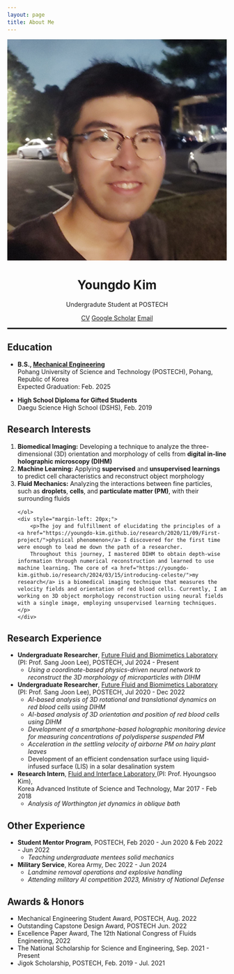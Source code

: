 ```yaml
---
layout: page
title: About Me
---
```





<div class="profile" style="text-align: center;">
  <img src="/smile1.jpg" alt="Profile Picture" style="display: block; margin: 0 auto;">
  <h1>Youngdo Kim</h1>
  <p>Undergradute Student at POSTECH</p>
  <div class="contact-info">
    <a href="/Curriculum Vitae_YoungdoKim.pdf">CV</a>
    <a href="https://scholar.google.com/citations?user=hcQTdngAAAAJ&hl=ko">Google Scholar</a>
    <a href="mailto:[youngdokim@postech.ac.kr]">Email</a>
    
  </div>
</div>

<hr style='border : 1.5px solid black;'>

<section>
  <h2>Education</h2>
        
  <!-- B.S. Section -->
  <div class="education-section">
    <ul>
      <li><strong>B.S., <a href="https://me.postech.ac.kr/">Mechanical Engineering</a></strong></li>
      Pohang University of Science and Technology (POSTECH), Pohang, Republic of Korea <br> Expected Graduation: Feb. 2025
      <!-- <br><strong>Overall GPA:</strong> 3.90/4.30 -->
    </ul>
  </div>

  <!-- High School Diploma Section -->
  <div class="education-section">
    <ul>
      <li><strong>High School Diploma for Gifted Students</strong></li>
      Daegu Science High School (DSHS), Feb. 2019
    </ul>
  </div>
</section>

<section>
    <h2>Research Interests</h2>
    <ol>
        <li><strong>Biomedical Imaging:</strong> Developing a technique to analyze the three-dimensional (3D) orientation and morphology of cells from <strong>digital in-line holographic microscopy (DIHM)</strong></li>
        <li><strong>Machine Learning:</strong> Applying <strong>supervised</strong> and <strong>unsupervised learnings</strong> to predict cell characteristics and reconstruct object morphology</li>
        <li><strong>Fluid Mechanics:</strong> Analyzing the interactions between fine particles, such as <strong>droplets</strong>, <strong>cells</strong>, and <strong>particulate matter (PM)</strong>, with their surrounding fluids</li>

        
    </ol>
    <div style="margin-left: 20px;">
        <p>The joy and fulfillment of elucidating the principles of a <a href="https://youngdo-kim.github.io/research/2020/11/09/First-project/">physical phenomenon</a> I discovered for the first time were enough to lead me down the path of a researcher.
        Throughout this journey, I mastered DIHM to obtain depth-wise information through numerical reconstruction and learned to use machine learning. The core of <a href="https://youngdo-kim.github.io/research/2024/03/15/introducing-celeste/">my research</a> is a biomedical imaging technique that measures the velocity fields and orientation of red blood cells. Currently, I am working on 3D object morphology reconstruction using neural fields with a single image, employing unsupervised learning techniques.</p>
    </div>
    
</section>

<section>
    <h2>Research Experience</h2>
    <ul class="experience">
        <li><strong>Undergraduate Researcher</strong>, <a href="http://bbrc.postech.ac.kr/">Future Fluid and Biomimetics Laboratory </a> <br> (PI: Prof. Sang Joon Lee), POSTECH, Jul 2024 - Present
            <ul class="experience-list">
              <li><em>Using a coordinate-based physics-driven neural network to reconstruct the 3D morphology of microparticles with DIHM</em></li>
            </ul>
        </li>
        <li><strong>Undergraduate Researcher</strong>, <a href="http://bbrc.postech.ac.kr/">Future Fluid and Biomimetics Laboratory </a> <br> (PI: Prof. Sang Joon Lee), POSTECH, Jul 2020 - Dec 2022
            <ul class="experience-list">
                <li><em>AI-based analysis of 3D rotational and translational dynamics on red blood cells using DIHM</em></li>
                <li><em>AI-based analysis of 3D orientation and position of red blood cells using DIHM</em></li>
                <li><em>Development of a smartphone-based holographic monitoring device for measuring concentrations of polydisperse suspended PM</em></li>
                <li><em>Acceleration in the settling velocity of airborne PM on hairy plant leaves</em></li>
                <li>Development of an efficient condensation surface using liquid-infused surface (LIS) in a solar desalination system</li>
            </ul>
        </li>
        <li><strong>Research Intern</strong>, <a href="https://hyoungsookimm.wixsite.com/filkaist">Fluid and Interface Laboratory </a> (PI: Prof. Hyoungsoo Kim),
          <br> Korea Advanced Institute of Science and Technology, Mar 2017 - Feb 2018
            <ul class="experience-list"> 
              <li><em>Analysis of Worthington jet dynamics in oblique bath</em></li>
            </ul>
        </li>
    </ul>
</section>

<section>
    <h2>Other Experience</h2>
    <ul class="experience">
        <li><strong>Student Mentor Program</strong>, POSTECH, Feb 2020 - Jun 2020 & Feb 2022 - Jun 2022
            <ul class="experience-list">
                <li><em>Teaching undergraduate mentees solid mechanics</em></li>
            </ul>
        </li>
        <li><strong>Military Service</strong>, Korea Army, Dec 2022 - Jun 2024
            <ul class="experience-list">
                <li><em>Landmine removal operations and explosive handling</em></li>
                <li><em>Attending military AI competition 2023, Ministry of National Defense</em></li>
            </ul>
        </li>
    </ul>
</section>

<section>
            <h2>Awards & Honors</h2>
            <ul class="awards">
                <li>Mechanical Engineering Student Award, POSTECH, Aug. 2022</li>
                <li>Outstanding Capstone Design Award, POSTECH Jun. 2022</li>
                <li>Excellence Paper Award, The 12th National Congress of Fluids Engineering, 2022</li>
                <li>The National Scholarship for Science and Engineering, Sep. 2021 - Present</li>
                <li>Jigok Scholarship, POSTECH, Feb. 2019 - Jul. 2021</li>
            </ul>
  </section>
